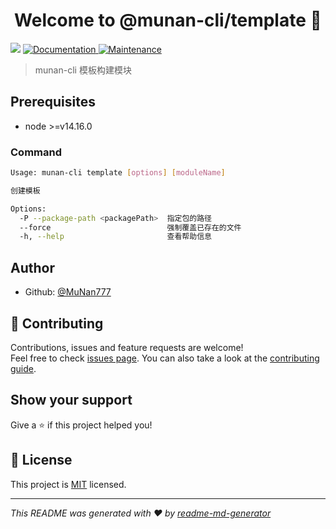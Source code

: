<h1 align="center">Welcome to @munan-cli/template 👋</h1>
<p>
  <img src="https://img.shields.io/badge/node-%3E%3Dv14.16.0-blue.svg" />
  <a href="https://github.com/MuNan777/munan-cli#readme" target="_blank">
    <img alt="Documentation" src="https://img.shields.io/badge/documentation-yes-brightgreen.svg" />
  </a>
  <a href="https://github.com/MuNan777/munan-cli/graphs/commit-activity" target="_blank">
    <img alt="Maintenance" src="https://img.shields.io/badge/Maintained%3F-yes-green.svg" />
  </a>
</p>

> munan-cli 模板构建模块

## Prerequisites

- node >=v14.16.0

### Command

```sh
Usage: munan-cli template [options] [moduleName]       

创建模板

Options:
  -P --package-path <packagePath>  指定包的路径        
  --force                          强制覆盖已存在的文件
  -h, --help                       查看帮助信息  
```

## Author

* Github: [@MuNan777](https://github.com/MuNan777)

## 🤝 Contributing

Contributions, issues and feature requests are welcome!<br />Feel free to check [issues page](https://github.com/MuNan777/munan-cli/issues). You can also take a look at the [contributing guide](https://github.com/MuNan777/munan-cli/blob/master/CONTRIBUTING.md).

## Show your support

Give a ⭐️ if this project helped you!

## 📝 License

This project is [MIT](https://github.com/MuNan777/munan-cli/blob/master/LICENSE) licensed.

***
_This README was generated with ❤️ by [readme-md-generator](https://github.com/kefranabg/readme-md-generator)_